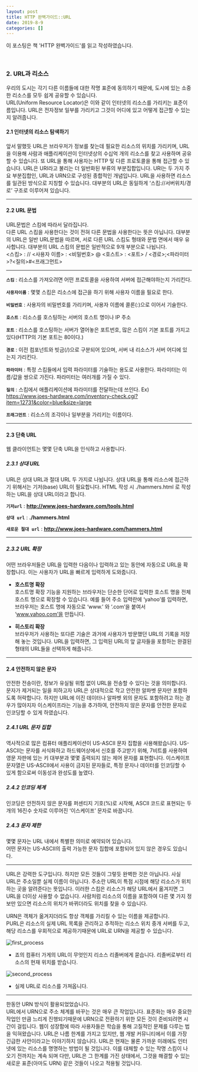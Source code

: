 ```yaml
---
layout: post
title: HTTP 완벽가이드::URL
date: 2019-8-9
categories: []
---
```


이 포스팅은 책 'HTTP 완벽가이드'를 읽고 작성하였습니다.  
  
<br>

### 2. URL과 리소스

우리의 도시는 각기 다른 이름들에 대한 작명 표준에 동의하기 때문에, 도시에 있는 소중한 리소스를 모두 쉽게 공유할 수 있습니다.  
URL(Uniform Resource Locator)은 이와 같이 인터넷의 리소스를 가리키는 표준이름입니다. URL은 전자정보 일부를 가리키고 그것이 어디에 있고 어떻게 접근할 수 있는지 알려줍니다.

#### 2.1 인터넷의 리소스 탐색하기

앞서 말했듯 URL은 브라우저가 정보를 찾는데 필요한 리소스의 위치를 가리키며, URL을 이용해 사람과 애플리케이션이 인터넷상의 수십억 개의 리소스를 찾고 사용하며 공유할 수 있습니다.
또 URL을 통해 사용자는 HTTP 및 다른 프로토콜을 통해 접근할 수 있습니다. 
URL은 URI라고 불리는 더 일반화된 부류의 부분집합입니다. URI는 두 가지 주요 부분집합인, URL과 URN으로 구성된 종합적인 개념입니다. 
URL을 사용하면 리소스를 일관된 방식으로 지칭할 수 있습니다. 대부분의 URL은 동일하게 <span class="emphasis">‘스킴://서버위치/경로’</span> 구조로 이루어져 있습니다. 

***

#### 2.2 URL 문법

URL문법은 <span class="emphasis">스킴</span>에 따라서 달라집니다.  
다른 URL 스킴을 사용한다는 것이 전혀 다른 문법을 사용한다는 뜻은 아닙니다. 대부분의 URL은 일반 URL문법을 따르며, 서로 다른 URL 스킴도 형태와 문법 면에서 매우 유사합니다.
대부분의 URL 스킴의 문법은 일반적으로 9개 부분으로 나뉩니다.
<br>
<span class="emphasis"><스킴> : // <사용자 이름> : <비밀번호> @ <호스트> : <포트> / <경로>;<파라미터>?<질의>#<프래그먼트></span>
<br>

***

**`스킴`** : 리소스를 가져오려면 어떤 프로토콜을 사용하여 서버에 접근해야하는지 가리킨다.  

**`사용자이름`** : 몇몇 스킴은 리소스에 접근을 하기 위해 사용자 이름을 필요로 한다.  

**`비밀번호`** : 사용자의 비밀번호를 가리키며, 사용자 이름에 콜론(:)으로 이어서 기술한다.  

**`호스트`** : 리소스를 호스팅하는 서버의 호스트 명이나 IP 주소  

**`포트`** : 리소스를 호스팅하는 서버가 열어놓은 포트번호, 많은 스킴이 기본 포트를 가지고 있다(HTTP의 기본 포트는 80이다.)  

**`경로`** : 이전 컴포넌트와 빗금(/)으로 구분되어 있으며, 서버 내 리소스가 서버 어디에 있는지 가리킨다.  

**`파라미터`** : 특정 스킴들에서 입력 파라미터를 기술하는 용도로 사용한다. 파라미터는 이름/값을 쌍으로 가진다. 파라미터는 여러개를 가질 수 있다.  

**`질의`** : 스킴에서 애플리케이션에 파라미터를 전달하는데 쓰인다. Ex) https://www.joes-hardware.com/inventory-check.cgi?item=12731&color=blue&size=large  

**`프래그먼트`** : 리소스의 조각이나 일부분을 가리키는 이름이다.  

***

#### 2.3 단축 URL

웹 클라이언트는 몇몇 단축 URL을 인식하고 사용합니다. 

##### 2.3.1 상대 URL

URL은 상대 URL과 절대 URL 두 가지로 나뉩니다. 상대 URL을 통해 리소스에 접근하기 위해서는 <span class="emphasis">기저(base) URL</span>이 필요합니다. 
HTML 작성 시 <span class="emphasis">./hammers.html</span> 로 작성하는 URL을 상대 URL이라고 합니다. 

**`기저url`** : **http://www.joes-hardware.com/tools.html**

**`상대 url`** : **./hammers.html**
											
**`새로운 절대 url`** : **http://www.joes-hardware.com/hammers.html**

***

##### 2.3.2 URL 확장

어떤 브라우저들은 URL을 입력한 다음이나 입력하고 있는 동안에 자동으로 URL을 확장합니다. 이는 사용자가 URL을 빠르게 입력하게 도와줍니다.

* **호스트명 확장**  
호스트명 확장 기능을 지원하는 브라우저는 단순한 단어로 입력한 호스트 명을 전체 호스트 명으로 확장할 수 있습니다. 
예를 들어 주소 입력란에 ‘yahoo’를 입력하면, 브라우저는 호스트 명에 자동으로 ‘www.’ 와 ‘.com’을 붙여서 ‘www.yahoo.com’을 만듭니다.

* **히스토리 확장**  
브라우저가 사용하는 또다른 기술은 과거에 사용자가 방문했던 URL의 기록을 저장해 놓는 것입니다. URL을 입력하면, 그 입력된 URL의 앞 글자들을 포함하는 완결된 형태의 URL들을 선택하게 해줍니다.

***

#### 2.4 안전하지 않은 문자

안전한 전송이란, 정보가 유실될 위험 없이 URL을 전송할 수 있다는 것을 의미합니다. 문자가 제거되는 일을 피하고자 URL은 상대적으로 작고 안전한 알파벳 문자만 포함하도록 허락합니다.
하지만 URL에 이진 데이터나 알파벳 외의 문자도 포함하려고 하는 경우가 많아지자 이스케이프라는 기능을 추가하여, 안전하지 않은 문자를 안전한 문자로 <span class="emphasis">인코딩</span>할 수 있게 하였습니다. 

##### 2.4.1 URL 문자 집합

역사적으로 많은 컴퓨터 애플리케이션이 US-ASCII 문자 집합을 사용해왔습니다. US-ASCII는 문자를 서식화하고 하드웨어상에서 신호를 주고받기 위해, 7비트를 사용하여 영문 자판에 있는 키 대부분과 몇몇 출력되지 않는 제어 문자를 표현합니다.
<span class="emphasis">이스케이프 문자열</span>은 US-ASCII에서 사용이 금지된 문자들로, 특정 문자나 데이터를 인코딩할 수 있게 함으로써 이동성과 완성도를 높였다.

##### 2.4.2 인코딩 체계

인코딩은 안전하지 않은 문자를 퍼센티지 기호(%)로 시작해, ASCII 코드로 표현되는 두 개의 16진수 숫자로 이루어진 <span class="emphasis">‘이스케이프’</span> 문자로 바꿉니다.

##### 2.4.3 문자 제한

몇몇 문자는 URL 내에서 특별한 의미로 예약되어 있습니다.  
어떤 문자는 US-ASCII의 출력 가능한 문자 집합에 포함되어 있지 않은 경우도 있습니다. 

***

URL은 강력한 도구입니다. 하지만 모든 것들이 그렇듯 완벽한 것은 아닙니다. 사실 URL은 주소일뿐 실제 이름이 아닙니다. 주소란 URL이 특점 시점에 해당 리소스가 위치하는 곳을 알려준다는 뜻입니다.
이러한 스킴은 리소스가 해당 URL에서 옮겨지면 그 URL을 더이상 사용할 수 없습니다.
사람처럼 리소스의 이름을 포함하여 다른 몇 가지 정보만 있으면 리소스의 위치가 바뀌더라도 위치를 찾을 수 있습니다.
  
<span class="emphasis">URN</span>은 객체가 옮겨지더라도 항상 객체를 가리킬 수 있는 이름을 제공합니다.  
<span class="emphasis">PURL</span>은 리소스의 실제 URL 목록을 관리하고 추적하는 리소스 위치 중개 서버를 두고, 해당 리소스를 우회적으로 제공하기때문에 URL로 URN을 제공할 수 있습니다.

![first_process](https://drive.google.com/uc?id=1trYGbVTSaoZNvNjftlzmYA57bgJyZKyv)
* 죠의 컴퓨터 가게의 URL이 무엇인지 리소스 리졸버에게 묻습니다. 리졸버로부터 리소스의 현재 위치를 받습니다.

![second_process](https://drive.google.com/uc?id=1-6bvCro3toUN2fOP6cpCG3iO6j4V2TEO)
* 실제 URL로 리소스를 가져옵니다.

***

한동안 URN 방식이 활용되었었습니다.  
URL에서 URN으로 주소 체계를 바꾸는 것은 매우 큰 작업입니다. 표준화는 매우 중요한 작업인 만큼 느리게 진행되기때문에 URN으로 전환하기 위한 모든 것이 준비되려면 시간이 걸립니다.
웹이 성장함에 따라 사용자들은 학습을 통해 고질적인 문제를 다루는 법을 익혀왔습니다. URL은 나름 한계를 가지고 있지만, 웹 개발 커뮤니티에서 이를 가장 긴급한 사안이라고는 이야기하지 않습니다.
URL은 현재는 물론 가까운 미래에도 인터넷에 있는 리소스를 명명하는 방법이 될 것입니다. 이를 대체할 수 있는 작명 스킴이 나오기 전까지는 계속 되며 다만, URL은 그 한계를 가진 상태에서, 그것을 해결할 수 있는 새로운 표준(아마도 URN) 같은 것들이 나오고 적용될 것입니다.